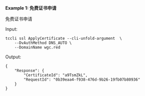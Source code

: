**Example 1: 免费证书申请**

免费证书申请

Input: 

```
tccli ssl ApplyCertificate --cli-unfold-argument  \
    --DvAuthMethod DNS_AUTO \
    --DomainName wgc.red
```

Output: 
```
{
    "Response": {
        "CertificateId": "a9TsmZkL",
        "RequestId": "0b39eaa4-f938-476d-9b26-19fb07b80936"
    }
}
```

